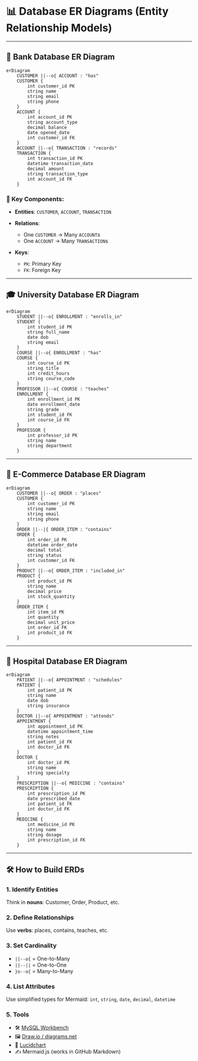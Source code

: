 
# 📊 Database ER Diagrams (Entity Relationship Models)

---

## 🏦 Bank Database ER Diagram

```mermaid
erDiagram
    CUSTOMER ||--o{ ACCOUNT : "has"
    CUSTOMER {
        int customer_id PK
        string name
        string email
        string phone
    }
    ACCOUNT {
        int account_id PK
        string account_type
        decimal balance
        date opened_date
        int customer_id FK
    }
    ACCOUNT ||--o{ TRANSACTION : "records"
    TRANSACTION {
        int transaction_id PK
        datetime transaction_date
        decimal amount
        string transaction_type
        int account_id FK
    }
````

### 🔑 Key Components:

* **Entities**: `CUSTOMER`, `ACCOUNT`, `TRANSACTION`
* **Relations**:

  * One `CUSTOMER` → Many `ACCOUNT`s
  * One `ACCOUNT` → Many `TRANSACTION`s
* **Keys**:

  * `PK`: Primary Key
  * `FK`: Foreign Key

---

## 🎓 University Database ER Diagram

```mermaid
erDiagram
    STUDENT ||--o{ ENROLLMENT : "enrolls_in"
    STUDENT {
        int student_id PK
        string full_name
        date dob
        string email
    }
    COURSE ||--o{ ENROLLMENT : "has"
    COURSE {
        int course_id PK
        string title
        int credit_hours
        string course_code
    }
    PROFESSOR ||--o{ COURSE : "teaches"
    ENROLLMENT {
        int enrollment_id PK
        date enrollment_date
        string grade
        int student_id FK
        int course_id FK
    }
    PROFESSOR {
        int professor_id PK
        string name
        string department
    }
```

---

## 🛒 E-Commerce Database ER Diagram

```mermaid
erDiagram
    CUSTOMER ||--o{ ORDER : "places"
    CUSTOMER {
        int customer_id PK
        string name
        string email
        string phone
    }
    ORDER ||--|{ ORDER_ITEM : "contains"
    ORDER {
        int order_id PK
        datetime order_date
        decimal total
        string status
        int customer_id FK
    }
    PRODUCT ||--o{ ORDER_ITEM : "included_in"
    PRODUCT {
        int product_id PK
        string name
        decimal price
        int stock_quantity
    }
    ORDER_ITEM {
        int item_id PK
        int quantity
        decimal unit_price
        int order_id FK
        int product_id FK
    }
```

---

## 🏥 Hospital Database ER Diagram

```mermaid
erDiagram
    PATIENT ||--o{ APPOINTMENT : "schedules"
    PATIENT {
        int patient_id PK
        string name
        date dob
        string insurance
    }
    DOCTOR ||--o{ APPOINTMENT : "attends"
    APPOINTMENT {
        int appointment_id PK
        datetime appointment_time
        string notes
        int patient_id FK
        int doctor_id FK
    }
    DOCTOR {
        int doctor_id PK
        string name
        string specialty
    }
    PRESCRIPTION ||--o{ MEDICINE : "contains"
    PRESCRIPTION {
        int prescription_id PK
        date prescribed_date
        int patient_id FK
        int doctor_id FK
    }
    MEDICINE {
        int medicine_id PK
        string name
        string dosage
        int prescription_id FK
    }
```

---

## 🛠 How to Build ERDs

### 1. Identify Entities

Think in **nouns**: Customer, Order, Product, etc.

### 2. Define Relationships

Use **verbs**: places, contains, teaches, etc.

### 3. Set Cardinality

* `||--o{` = One-to-Many
* `||--||` = One-to-One
* `}o--o{` = Many-to-Many

### 4. List Attributes

Use simplified types for Mermaid: `int`, `string`, `date`, `decimal`, `datetime`

### 5. Tools

* 🛠 [MySQL Workbench](https://www.mysql.com/products/workbench/)
* 🖼️ [Draw.io / diagrams.net](https://draw.io)
* 🔗 [Lucidchart](https://lucidchart.com)
* ✍️ Mermaid.js (works in GitHub Markdown)


